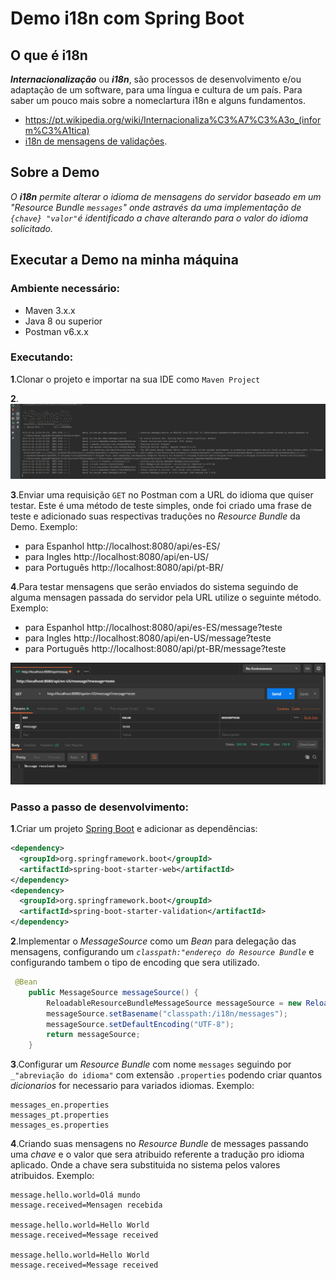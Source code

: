 # Demo i18n com Spring Boot

## O que é i18n
**_Internacionalização_** ou **_i18n_**, são processos de desenvolvimento e/ou adaptação de um software, para uma língua e cultura de um país.
Para saber um pouco mais sobre a nomeclartura i18n e alguns fundamentos.
- https://pt.wikipedia.org/wiki/Internacionaliza%C3%A7%C3%A3o_(inform%C3%A1tica)
- [i18n de mensagens de validações](https://www.baeldung.com/spring-custom-validation-message-source).

## Sobre a Demo
*O **_i18n_** permite alterar o idioma de mensagens do servidor baseado em um "Resource Bundle `messages`" onde astravés da uma implementação de `{chave} "valor"`é identificado a chave alterando para o valor do idioma solicitado.*

## Executar a Demo na minha máquina

### Ambiente necessário:
- Maven 3.x.x
- Java 8 ou superior
- Postman v6.x.x
### Executando:
**1**.Clonar o projeto e importar na sua IDE como `Maven Project`<br>

**2**.![Executar a aplicação pelo `Tomcat` dando run da `DemoApplication`](/images/tomcatRunning.png)<br>

**3**.Enviar uma requisição `GET` no Postman com a URL do idioma que quiser testar. Este é uma método de teste simples, onde foi criado uma frase de teste e adicionado suas respectivas traduções no *Resource Bundle* da Demo.
Exemplo: <br>
- para Espanhol http://localhost:8080/api/es-ES/ <br>
- para Ingles http://localhost:8080/api/en-US/ <br>
- para Português http://localhost:8080/api/pt-BR/ <br>

**4**.Para testar mensagens que serão enviados do sistema seguindo de alguma mensagen passada do servidor pela URL utilize o seguinte método. Exemplo:<br>
- para Espanhol http://localhost:8080/api/es-ES/message?teste <br>
- para Ingles http://localhost:8080/api/en-US/message?teste <br>
- para Português http://localhost:8080/api/pt-BR/message?teste <br>

![O servidor retornara uma mensagem traduzida "`Mensagem recebida`" interpolando com uma mensagem que o servidor ira passar.](/images/postmanResultEx.png)

### Passo a passo de desenvolvimento:
**1**.Criar um projeto [Spring Boot](https://start.spring.io/) e adicionar as dependências:

```xml
<dependency>
  <groupId>org.springframework.boot</groupId>
  <artifactId>spring-boot-starter-web</artifactId>
</dependency>
<dependency>
  <groupId>org.springframework.boot</groupId>
  <artifactId>spring-boot-starter-validation</artifactId>
</dependency>
```
**2**.Implementar o *MessageSource* como um *Bean* para delegação das mensagens, configurando um *`classpath:"endereço do Resource Bundle`* e configurando tambem o tipo de encoding que sera utilizado.

```java
 @Bean
    public MessageSource messageSource() {
        ReloadableResourceBundleMessageSource messageSource = new ReloadableResourceBundleMessageSource();
        messageSource.setBasename("classpath:/i18n/messages");
        messageSource.setDefaultEncoding("UTF-8");
        return messageSource;
    }
```  
**3**.Configurar um *Resource Bundle* com nome `messages` seguindo por `_"abreviação do idioma"` com extensão `.properties` podendo criar quantos *dicionarios* for necessario para variados idiomas. Exemplo:<br> 

```properties
messages_en.properties
messages_pt.properties
messages_es.properties
```

**4**.Criando suas mensagens no *Resource Bundle* de messages passando uma *chave* e o valor que sera atribuido referente a tradução pro idioma aplicado. Onde a chave sera substituida no sistema pelos valores atribuidos. Exemplo:<br>
```properties
message.hello.world=Olá mundo
message.received=Mensagen recebida

message.hello.world=Hello World
message.received=Message received

message.hello.world=Hello World
message.received=Message received
```
